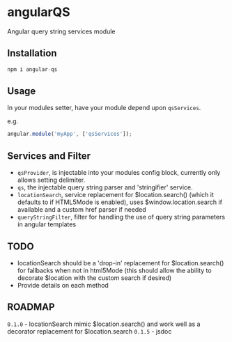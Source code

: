 angularQS
=========

Angular query string services module

## Installation

```js
npm i angular-qs
```

## Usage

In your modules setter, have your module depend upon `qsServices`.

e.g.

```js
angular.module('myApp', ['qsServices']);
```

## Services and Filter
* `qsProvider`, is injectable into your modules config block, currently only allows setting delimiter.
* `qs`, the injectable query string parser and 'stringifier' service.
* `locationSearch`, service replacement for $location.search() (which it defaults to if HTML5Mode is enabled), uses $window.location.search if available and a custom href parser if needed
* `queryStringFilter`, filter for handling the use of query string parameters in angular templates

## TODO
* locationSearch should be a 'drop-in' replacement for $location.search() for fallbacks when not in html5Mode (this should allow the ability to decorate $location with the custom search if desired)
* Provide details on each method

## ROADMAP

`0.1.0` - locationSearch mimic $location.search() and work well as a decorator replacement for $location.search
`0.1.5` - jsdoc
